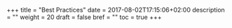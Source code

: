 +++
title = "Best Practices"
date = 2017-08-02T17:15:06+02:00
description = ""
weight = 20
draft = false
bref = ""
toc = true
+++
